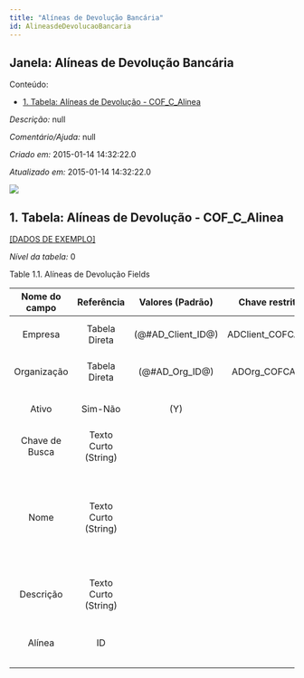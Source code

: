 ```yaml
---
title: "Alíneas de Devolução Bancária"
id: AlineasdeDevolucaoBancaria
---
```

<div id="d3887e1" class="section chapter">

<div class="titlepage">

<div>

<div>

## Janela: Alíneas de Devolução Bancária

</div>

</div>

</div>

<div class="toc">

<div class="toc-title">

Conteúdo:

</div>

  - <span class="section">[1. Tabela: Alíneas de Devolução -
    COF\_C\_Alinea](#d3887e23)</span>

</div>

<span class="emphasis">*Descrição:* </span> null

<span class="emphasis">*Comentário/Ajuda:* </span>null

<span class="emphasis"> *Criado em:* </span>2015-01-14 14:32:22.0

<span class="emphasis">*Atualizado em:* </span>2015-01-14 14:32:22.0

![](/img/manual/AlineasdeDevolucaoBancaria.png)

<div id="d3887e23" class="section section">

<div class="titlepage">

<div>

<div>

## 1. Tabela: Alíneas de Devolução - COF\_C\_Alinea

</div>

</div>

</div>

[\[DADOS DE EXEMPLO\]](data/COF_C_Alinea_data)

<span class="emphasis">*Nível da tabela:* </span>0

</div>

<div id="d3887e32" class="table">

<div class="table-title">

Table 1.1. Alíneas de Devolução
Fields

</div>

<div class="table-contents">

| Nome do campo  |      Referência      |   Valores (Padrão)   |   Chave restritiva   |                Regra de validação                |                  Descrição                  |                                                               Comentário/Ajuda                                                               |
| :------------: | :------------------: | :------------------: | :------------------: | :----------------------------------------------: | :-----------------------------------------: | :------------------------------------------------------------------------------------------------------------------------------------------: |
|    Empresa     |    Tabela Direta     | (@\#AD\_Client\_ID@) | ADClient\_COFCAlinea |        AD\_Client.AD\_Client\_ID \< \> 0         |     (semelhante ao primeiro relatório)      |                                                             (ver o mesmo acima)                                                              |
|  Organização   |    Tabela Direta     |  (@\#AD\_Org\_ID@)   |  ADOrg\_COFCAlinea   | (AD\_Org.IsSummary='N' OR AD\_Org.AD\_Org\_ID=0) |     (semelhante ao primeiro relatório)      |                                                             (ver o mesmo acima)                                                              |
|     Ativo      |       Sim-Não        |         (Y)          |                      |                                                  |     (semelhante ao primeiro relatório)      |                                                             (ver o mesmo acima)                                                              |
| Chave de Busca | Texto Curto (String) |                      |                      |                                                  |     (semelhante ao primeiro relatório)      |                                                             (ver o mesmo acima)                                                              |
|      Nome      | Texto Curto (String) |                      |                      |                                                  |    Alphanumeric identifier of the entity    | The name of an entity (record) is used as an default search option in addition to the search key. The name is up to 60 characters in length. |
|   Descrição    | Texto Curto (String) |                      |                      |                                                  |  Optional short description of the record   |                                                 A description is limited to 255 characters.                                                  |
|     Alínea     |          ID          |                      |                      |                                                  | Primary Key : Alíneas de Devolução Bancária |                                                 Primary Key : Alíneas de Devolução Bancária                                                  |

</div>

</div>

  

</div>
